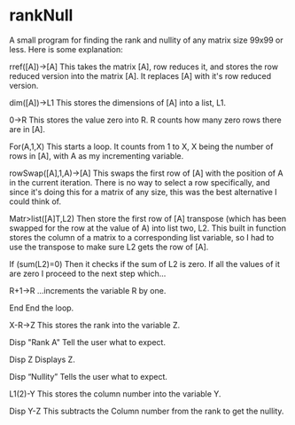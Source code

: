 # rankNull
A small program for finding the rank and nullity of any matrix size 99x99 or less.
Here is some explanation:

rref([A])->[A] This takes the matrix [A], row reduces it, and stores the row reduced version into the matrix [A]. It replaces [A] with it's row reduced version.

dim([A])->L1 This stores the dimensions of [A] into a list, L1.

0->R This stores the value zero into R. R counts how many zero rows there are in [A].

For(A,1,X) This starts a loop. It counts from 1 to X, X being the number of rows in [A], with A as my incrementing variable.

rowSwap([A],1,A)->[A] This swaps the first row of [A] with the position of A in the current iteration. There is no way to select a row specifically, and since it's doing this for a matrix of any size, this was the best alternative I could think of.

Matr>list([A]T,L2) Then store the first row of [A] transpose (which has been swapped for the row at the value of A) into list two, L2. This built in function stores
the column of a matrix to a corresponding list variable, so I had to use the transpose to make sure L2 gets the row of [A].

If (sum(L2)=0) Then it checks if the sum of L2 is zero. If all the values of it are zero I proceed to the next step which...

R+1->R ...increments the variable R by one.

End End the loop.

X-R→Z This stores the rank into the variable Z.

Disp "Rank A" Tell the user what to expect.

Disp Z Displays Z.

Disp “Nullity” Tells the user what to expect.

L1(2)-Y This stores the column number into the variable Y.

Disp Y-Z This subtracts the Column number from the rank to get the nullity.
